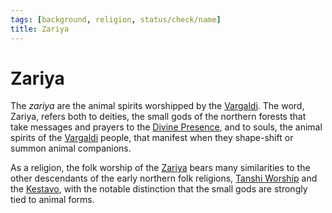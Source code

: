 ```yaml
---
tags: [background, religion, status/check/name]
title: Zariya
---
```

# Zariya



The *zariya* are the animal spirits worshipped by the [Vargaldi](<../../../groups/vargaldi.md>). The word, Zariya, refers both to deities, the small gods of the northern forests that take messages and prayers to the [Divine Presence](<../../gods/high-gods/divine-presence.md>), and to souls, the animal spirits of the [Vargaldi](<../../../groups/vargaldi.md>) people, that manifest when they shape-shift or summon animal companions. 

As a religion, the folk worship of the [Zariya](<./zariya.md>) bears many similarities to the other descendants of the early northern folk religions, [Tanshi Worship](<./tanshi-worship.md>) and the [Kestavo](<./kestavo.md>), with the notable distinction that the small gods are strongly tied to animal forms.



